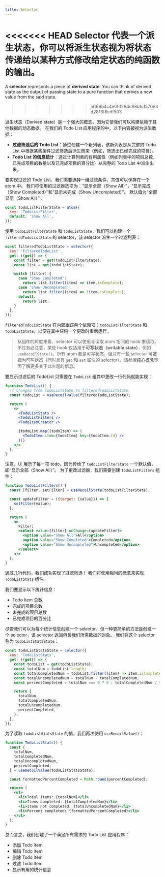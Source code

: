 ```yaml
---
title: Selector
---
```


<<<<<<< HEAD
**Selector** 代表一个**派生状态**，你可以将派生状态视为将状态传递给以某种方式修改给定状态的纯函数的输出。
=======
A **selector** represents a piece of **derived state**. You can think of derived state as the output of passing state to a pure function that derives a new value from the said state.
>>>>>>> a069b4c4e0fd284c88b1c1570e3d2818f8cdf503

派生状态（Derived state）是一个强大的概念，因为它使我们可以构建依赖于其他数据的动态数据。 在我们的 Todo List 应用程序的中，以下内容被视为派生数据：

- **过滤筛选后的 Todo List**：通过创建一个新列表，该新列表是从完整的 Todo List 中根据某些条件过滤筛选后派生而来（例如，筛选出已经完成的项目）。
- **Todo List 的信息统计**：通过计算列表的有用属性（例如列表中的项目总数，已完成项目的数量以及已完成项目的百分比）从完整的 Todo List 中派生出来。

要实现过滤的 Todo List，我们需要选择一组过滤条件，其值可以保存在一个 atom 中。 我们将使用的过滤器选项为：“显示全部（Show All）”，“显示完成（Show Completed）”和“显示未完成（Show Uncompleted）”。 默认值为“全部显示（Show All）”：

```javascript
const todoListFilterState = atom({
  key: 'TodoListFilter',
  default: 'Show All',
});
```

使用 `todoListFilterState` 和 `todoListState`，我们可以构建一个 `filteredTodoListState` 的 selector，该 selector 派生一个过滤列表：

```javascript
const filteredTodoListState = selector({
  key: 'FilteredTodoList',
  get: ({get}) => {
    const filter = get(todoListFilterState);
    const list = get(todoListState);

    switch (filter) {
      case 'Show Completed':
        return list.filter((item) => item.isComplete);
      case 'Show Uncompleted':
        return list.filter((item) => !item.isComplete);
      default:
        return list;
    }
  },
});
```

`filteredTodoListState` 在内部跟踪两个依赖项：`todoListFilterState` 和 `todoListState`，以便在其中任何一个更改时重新运行。

> 从组件的角度来看，selector 可以使用与读取 atom 相同的 hook 来读取。不过务必注意，某些 hook 仅适用于**可写状态（writable state）**，例如 `useRecoilState()`。所有 atom 都是可写状态，但只有一些 selector 可被视为可写状态（同时具有 `get` 和 `set` 属性的 selector）。请参阅[核心概念](/docs/introduction/core-concepts)页面了解更多关于此主题的信息。

要显示过滤后的 TodoList 只需要在 `TodoList` 组件中更改一行代码就能实现：

```jsx
function TodoList() {
  // changed from todoListState to filteredTodoListState
  const todoList = useRecoilValue(filteredTodoListState);

  return (
    <>
      <TodoListStats />
      <TodoListFilters />
      <TodoItemCreator />

      {todoList.map((todoItem) => (
        <TodoItem item={todoItem} key={todoItem.id} />
      ))}
    </>
  );
}
```

注意，UI 展示了每一项 todo，因为传给了 `todoListFilterState` 一个默认值，即“显示全部（Show All）”。 为了更改过滤器，我们需要创建 `TodoListFilters` 组件：

```jsx
function TodoListFilters() {
  const [filter, setFilter] = useRecoilState(todoListFilterState);

  const updateFilter = ({target: {value}}) => {
    setFilter(value);
  };

  return (
    <>
      Filter:
      <select value={filter} onChange={updateFilter}>
        <option value="Show All">All</option>
        <option value="Show Completed">Completed</option>
        <option value="Show Uncompleted">Uncompleted</option>
      </select>
    </>
  );
}
```

通过几行代码，我们成功实现了过滤筛选！ 我们将使用相同的概念来实现 `TodoListStats` 组件。

我们要显示以下统计信息：

- Todo Item 总数
- 完成的项目总数
- 未完成的项目总数
- 已完成项目的百分比

尽管我们可以为每个统计信息创建一个 selector，但一种更简单的方法是创建一个 selector，该 selector 返回包含我们所需数据的对象。 我们将这个 selector 称为 `todoListStatsState`：

```javascript
const todoListStatsState = selector({
  key: 'TodoListStats',
  get: ({get}) => {
    const todoList = get(todoListState);
    const totalNum = todoList.length;
    const totalCompletedNum = todoList.filter((item) => item.isComplete).length;
    const totalUncompletedNum = totalNum - totalCompletedNum;
    const percentCompleted = totalNum === 0 ? 0 : totalCompletedNum / totalNum * 100;

    return {
      totalNum,
      totalCompletedNum,
      totalUncompletedNum,
      percentCompleted,
    };
  },
});
```

为了读取 `todoListStatsState` 的值，我们再次使用 `useRecoilValue()`：

```jsx
function TodoListStats() {
  const {
    totalNum,
    totalCompletedNum,
    totalUncompletedNum,
    percentCompleted,
  } = useRecoilValue(todoListStatsState);

  const formattedPercentCompleted = Math.round(percentCompleted);

  return (
    <ul>
      <li>Total items: {totalNum}</li>
      <li>Items completed: {totalCompletedNum}</li>
      <li>Items not completed: {totalUncompletedNum}</li>
      <li>Percent completed: {formattedPercentCompleted}</li>
    </ul>
  );
}
```

总而言之，我们创建了一个满足所有需求的 Todo List 应用程序：

- 添加 Todo Item
- 编辑 Todo Item
- 删除 Todo Item
- 过滤 Todo Item
- 显示有用的统计信息
